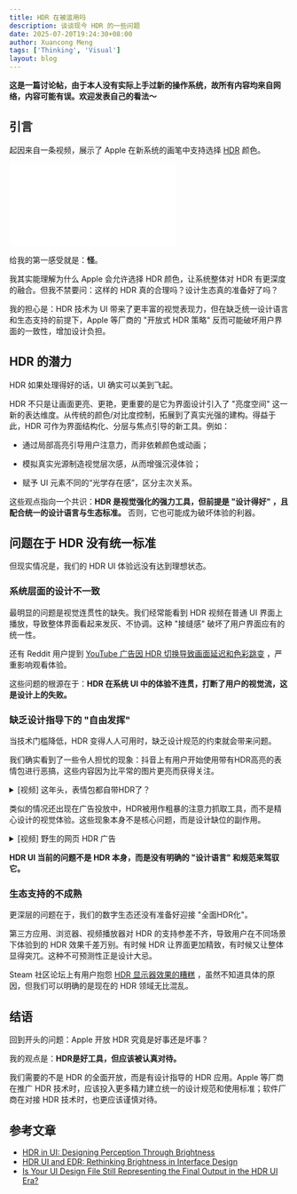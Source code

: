 ```yaml
---
title: HDR 在被滥用吗
description: 谈谈现今 HDR 的一些问题
date: 2025-07-20T19:24:30+08:00
author: Xuancong Meng
tags: ['Thinking', 'Visual']
layout: blog
---
```


**这是一篇讨论帖，由于本人没有实际上手过新的操作系统，故所有内容均来自网络，内容可能有误。欢迎发表自己的看法～**

## 引言

起因来自一条视频，展示了 Apple 在新系统的画笔中支持选择 [HDR](https://en.wikipedia.org/wiki/High_dynamic_range) 颜色。

<iframe src="//player.bilibili.com/player.html?isOutside=true&aid=114789544101486&bvid=BV1TW33zdE2T&cid=30832918627&p=1&autoplay=0" scrolling="no" border="0" frameborder="no" framespacing="0" allowfullscreen="true"></iframe>

给我的第一感受就是：**怪**。

我其实能理解为什么 Apple 会允许选择 HDR 颜色，让系统整体对 HDR 有更深度的融合。但我不禁要问：这样的 HDR 真的合理吗？设计生态真的准备好了吗？

我的担心是：HDR 技术为 UI 带来了更丰富的视觉表现力，但在缺乏统一设计语言和生态支持的前提下，Apple 等厂商的 "开放式 HDR
策略" 反而可能破坏用户界面的一致性，增加设计负担。

## HDR 的潜力

HDR 如果处理得好的话，UI 确实可以美到飞起。

HDR 不只是让画面更亮、更艳，更重要的是它为界面设计引入了 "亮度空间" 这一新的表达维度。从传统的颜色/对比度控制，拓展到了真实光强的建构。得益于此，HDR
可作为界面结构化、分层与焦点引导的新工具。例如：

- 通过局部高亮引导用户注意力，而非依赖颜色或动画；

- 模拟真实光源制造视觉层次感，从而增强沉浸体验；

- 赋予 UI 元素不同的“光学存在感”，区分主次关系。

这些观点指向一个共识：**HDR 是视觉强化的强力工具，但前提是 "设计得好" ，且配合统一的设计语言与生态标准。** 否则，它也可能成为破坏体验的利器。

## 问题在于 HDR 没有统一标准

但现实情况是，我们的 HDR UI 体验远没有达到理想状态。

### 系统层面的设计不一致

最明显的问题是视觉连贯性的缺失。我们经常能看到 HDR 视频在普通 UI 界面上播放，导致整体界面看起来发灰、不协调。这种 "接缝感"
破坏了用户界面应有的统一性。

还有 Reddit
用户提到 [YouTube 广告因 HDR 切换导致画面延迟和色彩跳变](https://www.reddit.com/r/appletv/comments/x2al6l/youtube_adverts_causing_huge_delay_because_tv/)
，严重影响观看体验。

这些问题的根源在于：**HDR 在系统 UI 中的体验不连贯，打断了用户的视觉流，这是设计上的失败。**

### 缺乏设计指导下的 "自由发挥"

当技术门槛降低，HDR 变得人人可用时，缺乏设计规范的约束就会带来问题。

我们确实看到了一些令人担忧的现象：抖音上有用户开始使用带有HDR高亮的表情包进行恶搞，这些内容因为比平常的图片更亮而获得关注。

<details>
  <summary>[视频] 这年头，表情包都自带HDR了？</summary>
  <iframe src="//player.bilibili.com/player.html?isOutside=true&aid=114636049355816&bvid=BV1HkTuzcE7V&cid=30352540082&p=1&autoplay=0" scrolling="no" border="0" frameborder="no" framespacing="0" allowfullscreen="true"></iframe>
</details>

类似的情况还出现在广告投放中，HDR被用作粗暴的注意力抓取工具，而不是精心设计的视觉体验。这些现象本身不是核心问题，而是设计缺位的副作用。

<details>
  <summary>[视频] 野生的网页 HDR 广告</summary>
  <iframe src="//player.bilibili.com/player.html?isOutside=true&aid=1101573401&bvid=BV1sw4m1d7L1&cid=1463107028&p=1&autoplay=0" scrolling="no" border="0" frameborder="no" framespacing="0" allowfullscreen="true"></iframe>
</details>

**HDR UI 当前的问题不是 HDR 本身，而是没有明确的 "设计语言" 和规范来驾驭它。**

### 生态支持的不成熟

更深层的问题在于，我们的数字生态还没有准备好迎接 "全面HDR化"。

第三方应用、浏览器、视频播放器对 HDR 的支持参差不齐，导致用户在不同场景下体验到的 HDR 效果千差万别。有时候 HDR
让界面更加精致，有时候又让整体显得突兀。这种不可预测性正是设计大忌。

Steam 社区论坛上有用户抱怨 [HDR 显示器效果的糟糕](https://steamcommunity.com/discussions/forum/11/7074686901648727412/)
，虽然不知道具体的原因，但我们可以明确的是现在的 HDR 领域无比混乱。

## 结语

回到开头的问题：Apple 开放 HDR 究竟是好事还是坏事？

我的观点是：**HDR是好工具，但应该被认真对待。**

我们需要的不是 HDR 的全面开放，而是有设计指导的 HDR 应用。Apple 等厂商在推广 HDR 技术时，应该投入更多精力建立统一的设计规范和使用标准；软件厂商在对接
HDR 技术时，也更应该谨慎对待。

## 参考文章

- [HDR in UI: Designing Perception Through
  Brightness](https://medium.com/design-bootcamp/what-hdr-in-ui-tells-us-about-the-future-of-digital-perception-bb3d9133d1f6)
- [HDR UI and EDR: Rethinking Brightness in Interface Design](https://medium.com/design-bootcamp/the-rise-of-hdr-ui-not-a-visual-gimmick-but-a-paradigm-shift-in-perceptual-logic-8062247f72dd)
- [Is Your UI Design File Still Representing the Final Output in the HDR UI Era?](https://medium.com/design-bootcamp/is-your-ui-design-file-still-representing-the-final-output-in-the-hdr-ui-era-4bd4fb1f4b9d)
